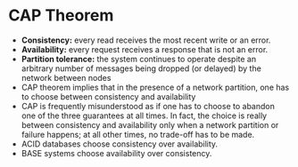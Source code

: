 # CAP Theorem

- **Consistency:** every read receives the most recent write or an error.
- **Availability:** every request receives a response that is not an error.
- **Partition tolerance:** the system continues to operate despite an arbitrary number of messages being dropped (or delayed) by the network between nodes
- CAP theorem implies that in the presence of a network partition, one has to choose between consistency and availability
- CAP is frequently misunderstood as if one has to choose to abandon one of the three guarantees at all times. In fact, the choice is really between consistency and availability only when a network partition or failure happens; at all other times, no trade-off has to be made.
- ACID databases choose consistency over availability.
- BASE systems choose availability over consistency.